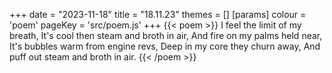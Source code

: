 +++
date = "2023-11-18"
title = "18.11.23"
themes = []
[params]
  colour = 'poem'
  pageKey = 'src/poem.js'
+++
{{< poem >}}
I feel the limit of my breath,
It's cool then steam and broth in air,
And fire on my palms held near,
It's bubbles warm from engine revs,
Deep in my core they churn away,
And puff out steam and broth in air.
{{< /poem >}}
